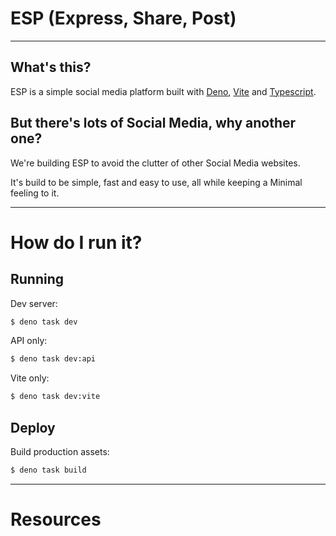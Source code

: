 # ESP (Express, Share, Post)

---

## What's this?

ESP is a simple social media platform built with [Deno](https://deno.land/), [Vite](https://vitejs.dev/) and [Typescript](https://www.typescriptlang.org/).

## But there's lots of Social Media, why another one?

We're building ESP to avoid the clutter of other Social Media websites.

It's build to be simple, fast and easy to use, all while keeping a Minimal feeling to it.

---

# How do I run it?

## Running

Dev server:

```bash
$ deno task dev
```
API only:
```bash
$ deno task dev:api
```

Vite only:
```bash
$ deno task dev:vite
```

## Deploy

Build production assets:

```bash
$ deno task build
```

---

# Resources


